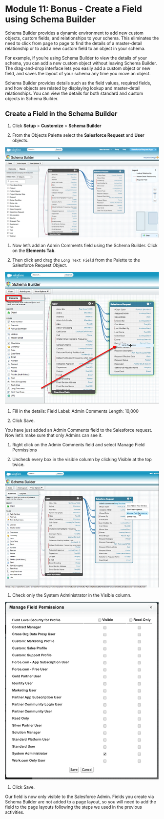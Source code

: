 # Module 11: Bonus - Create a Field using Schema Builder

Schema Builder provides a dynamic environment to add new custom objects, custom fields, and relationships to your schema. This eliminates the need to click from page to page to find the details of a master-detail relationship or to add a new custom field to an object in your schema. 

For example, if you’re using Schema Builder to view the details of your schema, you can add a new custom object without leaving Schema Builder. The drag-and-drop interface lets you easily add a custom object or new field, and saves the layout of your schema any time you move an object.

Schema Builder provides details such as the field values, required fields, and how objects are related by displaying lookup and master-detail relationships. You can view the details for both standard and custom objects in Schema Builder.


## Create a Field in the Schema Builder

1. Click **Setup** > **Customize** > **Schema Builder**

1. From the Objects Palette select the **Salesforce Request** and **User** objects.

![](https://raw.githubusercontent.com/sready/DeclarativeWorkbook/master/images/03-schema-builder-data-model.png)

1. Now let’s add an Admin Comments field using the Schema Builder. Click on the **Elements Tab**.

1. Then click and drag the `Long Text Field` from the Palette to the Salesforce Request Object.

![](https://raw.githubusercontent.com/sready/DeclarativeWorkbook/master/images/11-schema-builder-drag-field.png)

1. Fill in the details:
    Field Label: Admin Comments
    Length: 10,000

1. Click Save.


You have just added an Admin Comments field to the Salesforce request. Now let’s make sure that only Admins can see it.

1. Right click on the Admin Comments field and select Manage Field Permissions

1. Uncheck every box in the visible column by clicking Visible at the top twice.

![](https://raw.githubusercontent.com/sready/DeclarativeWorkbook/master/images/11-schema-builder-field-permissions.png)

1. Check only the System Administrator in the Visible column.

![](https://raw.githubusercontent.com/sready/DeclarativeWorkbook/master/images/11-schema-builder-field-permissions-admin-only.png)

1. Click Save.

Our field is now only visible to the Salesforce Admin. Fields you create via Schema Builder are not added to a page layout, so  you will need to add the field to the page layouts following the steps we used in the previous activities.
